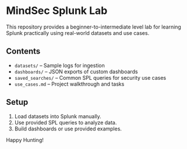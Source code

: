 # MindSec Splunk Lab

This repository provides a beginner-to-intermediate level lab for learning Splunk practically using real-world datasets and use cases.

## Contents

- `datasets/` – Sample logs for ingestion
- `dashboards/` – JSON exports of custom dashboards
- `saved_searches/` – Common SPL queries for security use cases
- `use_cases.md` – Project walkthrough and tasks

## Setup

1. Load datasets into Splunk manually.
2. Use provided SPL queries to analyze data.
3. Build dashboards or use provided examples.

Happy Hunting!
